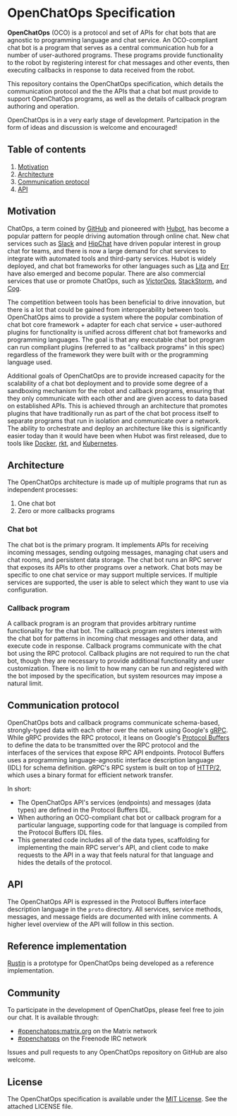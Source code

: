 # OpenChatOps Specification

**OpenChatOps** (OCO) is a protocol and set of APIs for chat bots that are agnostic to programming language and chat service.
An OCO-compliant chat bot is a program that serves as a central communication hub for a number of user-authored programs.
These programs provide functionality to the robot by registering interest for chat messages and other events, then executing callbacks in response to data received from the robot.

This repository contains the OpenChatOps specification, which details the communication protocol and the the APIs that a chat bot must provide to support OpenChatOps programs, as well as the details of callback program authoring and operation.

OpenChatOps is in a very early stage of development.
Partcipation in the form of ideas and discussion is welcome and encouraged!

## Table of contents

1. [Motivation](#motivation)
2. [Architecture](#architecture)
3. [Communication protocol](#communication-protocol)
4. [API](#api)

## Motivation

ChatOps, a term coined by [GitHub](https://github.com/) and pioneered with [Hubot](https://hubot.github.com/), has become a popular pattern for people driving automation through online chat.
New chat services such as [Slack](https://slack.com/) and [HipChat](https://www.hipchat.com/) have driven popular interest in group chat for teams, and there is now a large demand for chat services to integrate with automated tools and third-party services.
Hubot is widely deployed, and chat bot frameworks for other languages such as [Lita](https://www.lita.io/) and [Err](http://errbot.io/en/latest/) have also emerged and become popular.
There are also commercial services that use or promote ChatOps, such as [VictorOps](https://victorops.com/), [StackStorm](https://stackstorm.com/), and [Cog](https://operable.io/).

The competition between tools has been beneficial to drive innovation, but there is a lot that could be gained from interoperability between tools.
OpenChatOps aims to provide a system where the popular combination of chat bot core framework + adapter for each chat service + user-authored plugins for functionality is unified across different chat bot frameworks and programming languages.
The goal is that any executable chat bot program can run compliant plugins (referred to as "callback programs" in this spec) regardless of the framework they were built with or the programming language used.

Additional goals of OpenChatOps are to provide increased capacity for the scalability of a chat bot deployment and to provide some degree of a sandboxing mechanism for the robot and callback programs, ensuring that they only communicate with each other and are given access to data based on established APIs.
This is achieved through an architecture that promotes plugins that have traditionally run as part of the chat bot process itself to separate programs that run in isolation and communicate over a network.
The ability to orchestrate and deploy an architecture like this is significantly easier today than it would have been when Hubot was first released, due to tools like [Docker](https://www.docker.com/), [rkt](https://coreos.com/rkt/), and [Kubernetes](http://kubernetes.io/).

## Architecture

The OpenChatOps architecture is made up of multiple programs that run as independent processes:

1. One chat bot
3. Zero or more callbacks programs

### Chat bot

The chat bot is the primary program.
It implements APIs for receiving incoming messages, sending outgoing messages, managing chat users and chat rooms, and persistent data storage.
The chat bot runs an RPC server that exposes its APIs to other programs over a network.
Chat bots may be specific to one chat service or may support multiple services.
If multiple services are supported, the user is able to select which they want to use via configuration.

### Callback program

A callback program is an program that provides arbitrary runtime functionality for the chat bot.
The callback program registers interest with the chat bot for patterns in incoming chat messages and other data, and execute code in response.
Callback programs communicate with the chat bot using the RPC protocol.
Callback plugins are not required to run the chat bot, though they are necessary to provide additional functionality and user customization.
There is no limit to how many can be run and registered with the bot imposed by the specification, but system resources may impose a natural limit.

## Communication protocol

OpenChatOps bots and callback programs communicate schema-based, strongly-typed data with each other over the network using Google's [gRPC](http://www.grpc.io/).
While gRPC provides the RPC protocol, it leans on Google's [Protocol Buffers](https://developers.google.com/protocol-buffers/) to define the data to be transmitted over the RPC protocol and the interfaces of the services that expose RPC API endpoints.
Protocol Buffers uses a programming language-agnostic interface description language (IDL) for schema definition.
gRPC's RPC system is built on top of [HTTP/2](https://http2.github.io/), which uses a binary format for efficient network transfer.

In short:

* The OpenChatOps API's services (endpoints) and messages (data types) are defined in the Protocol Buffers IDL.
* When authoring an OCO-compliant chat bot or callback program for a particular language, supporting code for that language is compiled from the Protocol Buffers IDL files.
* This generated code includes all of the data types, scaffolding for implementing the main RPC server's API, and client code to make requests to the API in a way that feels natural for that language and hides the details of the protocol.

## API

The OpenChatOps API is expressed in the Protocol Buffers interface description language in the `proto` directory.
All services, service methods, messages, and message fields are documented with inline comments.
A higher level overview of the API will follow in this section.

## Reference implementation

[Rustin](https://github.com/openchatops/rustin) is a prototype for OpenChatOps being developed as a reference implementation.

## Community

To participate in the development of OpenChatOps, please feel free to join our chat.
It is available through:

* [#openchatops:matrix.org](https://vector.im/beta/#/room/#openchatops:matrix.org) on the Matrix network
* [#openchatops](https://webchat.freenode.net/?channels=openchatops) on the Freenode IRC network

Issues and pull requests to any OpenChatOps repository on GitHub are also welcome.

## License

The OpenChatOps specification is available under the [MIT License](http://opensource.org/licenses/MIT). See the attached LICENSE file.

